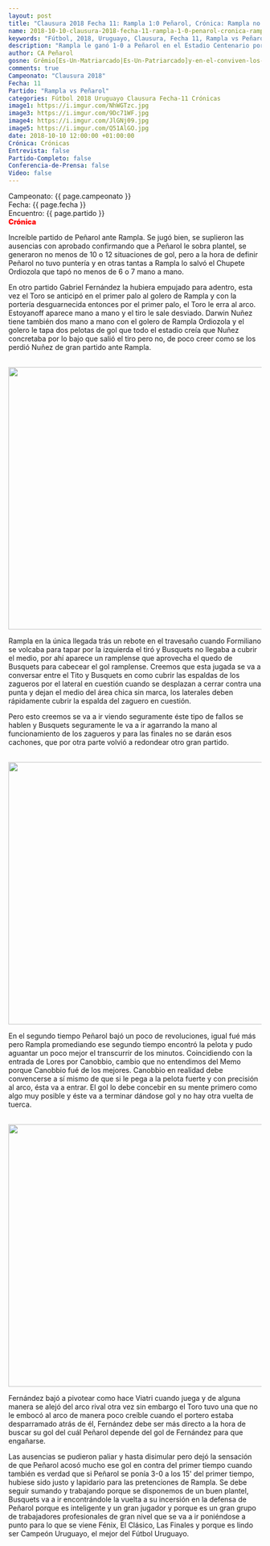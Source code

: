 ```yaml
---
layout: post
title: "Clausura 2018 Fecha 11: Rampla 1:0 Peñarol, Crónica: Rampla no fue más que Peñarol"
name: 2018-10-10-clausura-2018-fecha-11-rampla-1-0-penarol-cronica-rampla-no-fue-mas-que-penarol.markdown
keywords: "Fútbol, 2018, Uruguayo, Clausura, Fecha 11, Rampla vs Peñarol, Crónica"
description: "Rampla le ganó 1-0 a Peñarol en el Estadio Centenario por la undécima fecha del Torneo Clausura. Peñarol generó no menos de 10 chances de gol pero no pudo con Rampla y ahora se aleja en la Tabla Anual aunque en el Clausura aún depende de sí mismo"
author: CA Peñarol
gosne: Grêmio[Es-Un-Matriarcado|Es-Un-Patriarcado]y-en-el-conviven-los-dos-colectivos
comments: true
Campeonato: "Clausura 2018"
Fecha: 11
Partido: "Rampla vs Peñarol"
categories: Fútbol 2018 Uruguayo Clausura Fecha-11 Crónicas
image1: https://i.imgur.com/NhWGTzc.jpg
image3: https://i.imgur.com/9Dc71WF.jpg
image4: https://i.imgur.com/JlGNj09.jpg
image5: https://i.imgur.com/Q51AlGO.jpg
date: 2018-10-10 12:00:00 +01:00:00
Crónica: Crónicas
Entrevista: false
Partido-Completo: false
Conferencia-de-Prensa: false
Video: false
---
```


Campeonato: <span>{{ page.campeonato }}</span><br>
Fecha: <span>{{ page.fecha }}</span><br>
Encuentro: <span>{{ page.partido }}</span><br>
<span style="color:red;font-weight:900">Crónica</span>

Increíble partido de Peñarol ante Rampla. Se jugó bien, se suplieron las ausencias con aprobado confirmando que a Peñarol le sobra plantel, se generaron no menos de 10 o 12 situaciones de gol, pero a la hora de definir Peñarol no tuvo puntería y en otras tantas a Rampla lo salvó el Chupete Ordiozola que tapó no menos de 6 o 7 mano a mano.

En otro partido Gabriel Fernández la hubiera empujado para adentro, esta vez el Toro se anticipó en el primer palo al golero de Rampla y con la portería desguarnecida entonces por el primer palo, el Toro le erra al arco. Estoyanoff aparece mano a mano y el tiro le sale desviado. Darwin Nuñez tiene también dos mano a mano con el golero de Rampla Ordiozola y el golero le tapa dos pelotas de gol que todo el estadio creía que Nuñez concretaba por lo bajo que salió el tiro pero no, de poco creer como se los perdió Nuñez de gran partido ante Rampla.

<br>

<img src="{{ page.image3 }}" width="521">

<br>

Rampla en la única llegada trás un rebote en el travesaño cuando Formiliano se volcaba para tapar por la izquierda el tiró y Busquets no llegaba a cubrir el medio, por ahí aparece un ramplense que aprovecha el quedo de Busquets para cabecear el gol ramplense. Creemos que esta jugada se va a conversar entre el Tito y Busquets en como cubrir las espaldas de los zagueros por el lateral en cuestión cuando se desplazan a cerrar contra una punta y dejan el medio del área chica sin marca, los laterales deben rápidamente cubrir la espalda del zaguero en cuestión.

Pero esto creemos se va a ir viendo seguramente éste tipo de fallos se hablen y Busquets seguramente le va a ir agarrando la mano al funcionamiento de los zagueros y para las finales no se darán esos cachones, que por otra parte volvió a redondear otro gran partido.

<br>

<img src="{{ page.image4 }}" width="521">

<br>

En el segundo tiempo Peñarol bajó un poco de revoluciones, igual fué más pero Rampla promediando ese segundo tiempo encontró la pelota y pudo aguantar un poco mejor el transcurrir de los minutos. Coincidiendo con la entrada de Lores por Canobbio, cambio que no entendimos del Memo porque Canobbio fué de los mejores. Canobbio en realidad debe convencerse a sí mismo de que si le pega a la pelota fuerte y con precisión al arco, ésta va a entrar. El gol lo debe concebir en su mente primero como algo muy posible y éste va a terminar dándose gol y no hay otra vuelta de tuerca.

<br>

<img src="{{ page.image5 }}" width="521">

<br>

Fernández bajó a pivotear como hace Viatri cuando juega y de alguna manera se alejó del arco rival otra vez sin embargo el Toro tuvo una que no le embocó al arco de manera poco creíble cuando el portero estaba desparramado atrás de él, Fernández debe ser más directo a la hora de buscar su gol del cuál Peñarol depende del gol de Fernández para que engañarse.

Las ausencias se pudieron paliar y hasta disimular pero dejó la sensación de que Peñarol acosó mucho ese gol en contra del primer tiempo cuando también es verdad que si Peñarol se ponía 3-0 a los 15' del primer tiempo, hubiese sido justo y lapidario para las pretenciones de Rampla. Se debe seguir sumando y trabajando porque se disponemos de un buen plantel, Busquets va a ir encontrándole la vuelta a su incersión en la defensa de Peñarol porque es inteligente y un gran jugador y porque es un gran grupo de trabajadores profesionales de gran nivel que se va a ir poniéndose a punto para lo que se viene Fénix, El Clásico, Las Finales y porque es lindo ser Campeón Uruguayo, el mejor del Fútbol Uruguayo.
